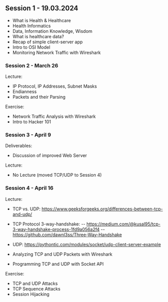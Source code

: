 ## Session 1 - 19.03.2024

- What is Health & Healthcare
- Health Informatics
- Data, Information Knowledge, Wisdom
- What is healthcare data?
- Recap of simple client-server app
- Intro to OSI Model
- Monitoring Network Traffic with Wireshark

### Session 2 - March 26

Lecture:
- IP Protocol, IP Addresses, Subnet Masks
- Endianness
- Packets and their Parsing

Exercise:
- Network Traffic Analysis with Wireshark
- Intro to Hacker 101

### Session 3 - April 9

Deliverables:
- Discussion of improved Web Server

Lecture:
- No Lecture (moved TCP/UDP to Session 4)


### Session 4 - April 16

Lecture:
- TCP vs. UDP: https://www.geeksforgeeks.org/differences-between-tcp-and-udp/
- TCP Protocol 3-way-handshake:
-- https://medium.com/@kusal95/tcp-3-way-handshake-process-1fd9a056a2f4
-- https://github.com/dawnl3ss/Three-Way-Handshake

- UDP: https://pythontic.com/modules/socket/udp-client-server-example

- Analyzing TCP and UDP Packets with Wireshark
- Programming TCP and UDP with Socket API

Exercise:
- TCP and UDP Attacks
- TCP Sequence Attacks
- Session Hijacking

